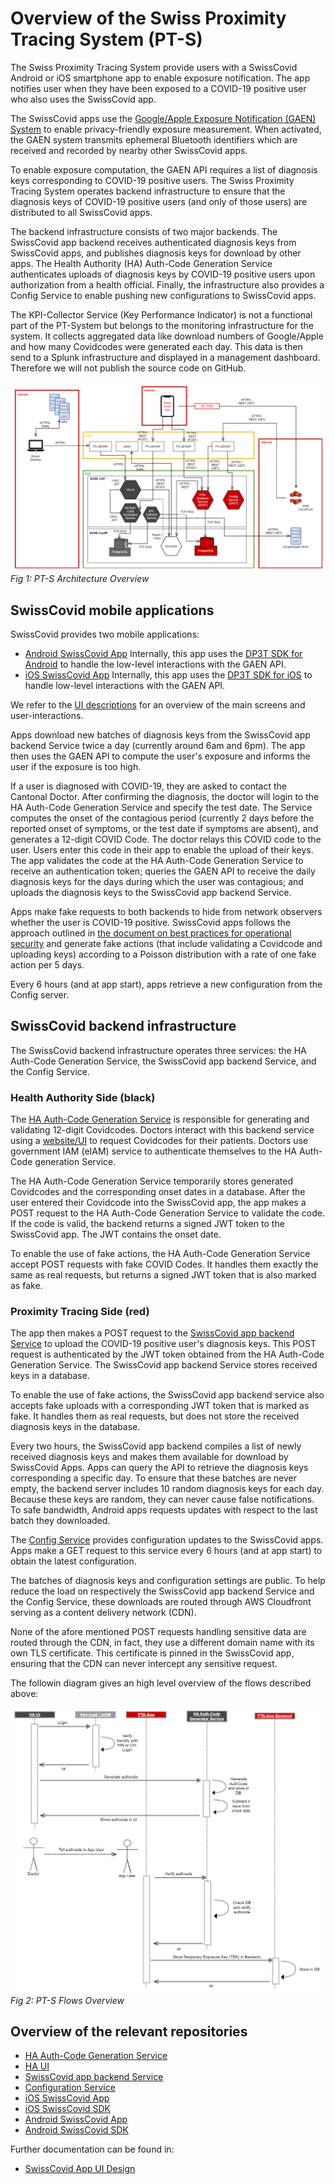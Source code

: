 Overview of the Swiss Proximity Tracing System (PT-S)
=====================================================

The Swiss Proximity Tracing System provide users with a SwissCovid Android or iOS smartphone app to enable exposure notification. The app notifies user when they have been exposed to a COVID-19 positive user who also uses the SwissCovid app.

The SwissCovid apps use the [Google/Apple Exposure Notification (GAEN) System](https://www.apple.com/covid19/contacttracing/) to enable privacy-friendly exposure measurement. When activated, the GAEN system transmits ephemeral Bluetooth identifiers which are received and recorded by nearby other SwissCovid apps.

To enable exposure computation, the GAEN API requires a list of diagnosis keys corresponding to COVID-19 positive users. The Swiss Proximity Tracing System operates backend infrastructure to ensure that the diagnosis keys of COVID-19 positive users (and only of those users) are distributed to all SwissCovid apps.

The backend infrastructure consists of two major backends. The SwissCovid app backend receives authenticated diagnosis keys from SwissCovid apps, and publishes diagnosis keys for download by other apps. The Health Authority (HA) Auth-Code Generation Service authenticates uploads of diagnosis keys by COVID-19 positive users upon authorization from a health official. Finally, the infrastructure also provides a Config Service to enable pushing new configurations to SwissCovid apps.

The KPI-Collector Service (Key Performance Indicator) is not a functional part of the PT-System but belongs to the monitoring infrastructure for the system. It collects aggregated data like download numbers of Google/Apple and how many Covidcodes were generated each day. This data is then send to a Splunk infrastructure and displayed in a management dashboard. Therefore we will not publish the source code on GitHub.

![Big Picture](/images/big_picture_v2.png)
*Fig 1: PT-S Architecture Overview*

SwissCovid mobile applications
------------------------------

SwissCovid provides two mobile applications:

-   [Android SwissCovid App](https://github.com/DP-3T/dp3t-app-android-ch) Internally, this app uses the [DP3T SDK for Android](https://github.com/DP-3T/dp3t-sdk-android) to handle the low-level interactions with the GAEN API.
-   [iOS SwissCovid App](https://github.com/DP-3T/dp3t-app-ios-ch) Internally, this app uses the [DP3T SDK for iOS](https://github.com/DP-3T/dp3t-sdk-ios) to handle low-level interactions with the GAEN API.

We refer to the [UI descriptions](https://github.com/DP-3T/dp3t-ux-screenflows-ch) for an overview of the main screens and user-interactions.

Apps download new batches of diagnosis keys from the SwissCovid app backend Service twice a day (currently around 6am and 6pm). The app then uses the GAEN API to compute the user\'s exposure and informs the user if the exposure is too high.

If a user is diagnosed with COVID-19, they are asked to contact the Cantonal Doctor. After confirming the diagnosis, the doctor will login to the HA Auth-Code Generation Service and specify the test date. The Service computes the onset of the contagious period (currently 2 days before the reported onset of symptoms, or the test date if symptoms are absent), and generates a 12-digit COVID Code. The doctor relays this COVID code to the user. Users enter this code in their app to enable the upload of their keys. The app validates the code at the HA Auth-Code Generation Service to receive an authentication token; queries the GAEN API to receive the daily diagnosis keys for the days during which the user was contagious; and uploads the diagnosis keys to the SwissCovid app backend Service.

Apps make fake requests to both backends to hide from network observers whether the user is COVID-19 positive. SwissCovid apps follows the approach outlined in [the document on best practices for operational security](https://github.com/DP-3T/documents/blob/master/DP3T%20-%20Best%20Practices%20for%20Operation%20Security%20in%20Proximity%20Tracing.pdf) and generate fake actions (that include validating a Covidcode and uploading keys) according to a Poisson distribution with a rate of one fake action per 5 days.

Every 6 hours (and at app start), apps retrieve a new configuration from the Config server.

SwissCovid backend infrastructure
---------------------------------

The SwissCovid backend infrastructure operates three services: the HA Auth-Code Generation Service, the SwissCovid app backend Service, and the Config Service.

### Health Authority Side (black)

The [HA Auth-Code Generation Service](https://github.com/admin-ch/CovidCode-Service) is responsible for generating and validating 12-digit Covidcodes. Doctors interact with this backend service using a [website/UI](https://github.com/admin-ch/CovidCode-UI/) to request Covidcodes for their patients. Doctors use government IAM (eIAM) service to authenticate themselves to the HA Auth-Code generation Service.

The HA Auth-Code Generation Service temporarily stores generated Covidcodes and the corresponding onset dates in a database. After the user entered their Covidcode into the SwissCovid app, the app makes a POST request to the HA Auth-Code Generation Service to validate the code. If the code is valid, the backend returns a signed JWT token to the SwissCovid app. The JWT contains the onset date.

To enable the use of fake actions, the HA Auth-Code Generation Service accept POST requests with fake COVID Codes. It handles them exactly the same as real requests, but returns a signed JWT token that is also marked as fake.

### Proximity Tracing Side (red)

The app then makes a POST request to the [SwissCovid app backend Service](https://github.com/DP-3T/dp3t-sdk-backend) to upload the COVID-19 positive user\'s diagnosis keys. This POST request is authenticated by the JWT token obtained from the HA Auth-Code Generation Service. The SwissCovid app backend Service stores received keys in a database.

To enable the use of fake actions, the SwissCovid app backend service also accepts fake uploads with a corresponding JWT token that is marked as fake. It handles them as real requests, but does not store the received diagnosis keys in the database.

Every two hours, the SwissCovid app backend compiles a list of newly received diagnosis keys and makes them available for download by SwissCovid Apps. Apps can query the API to retrieve the diagnosis keys corresponding a specific day. To ensure that these batches are never empty, the backend server includes 10 random diagnosis keys for each day. Because these keys are random, they can never cause false notifications. To safe bandwidth, Android apps requests updates with respect to the last batch they downloaded.

The [Config Service](https://github.com/DP-3T/dp3t-config-backend-ch) provides configuration updates to the SwissCovid apps. Apps make a GET request to this service every 6 hours (and at app start) to obtain the latest configuration.

The batches of diagnosis keys and configuration settings are public. To help reduce the load on respectively the SwissCovid app backend Service and the Config Service, these downloads are routed through AWS Cloudfront serving as a content delivery network (CDN).

None of the afore mentioned POST requests handling sensitive data are routed through the CDN, in fact, they use a different domain name with its own TLS certificate. This certificate is pinned in the SwissCovid app, ensuring that the CDN can never intercept any sensitive request.

The followin diagram gives an high level overview of the flows described above:

![Big Picture](/images/covidcode_flow_v2.png)
*Fig 2: PT-S Flows Overview*

Overview of the relevant repositories
-------------------------------------

-   [HA Auth-Code Generation Service](https://github.com/admin-ch/CovidCode-Service)
-   [HA UI](https://github.com/admin-ch/CovidCode-UI)
-   [SwissCovid app backend Service](https://github.com/DP-3T/dp3t-sdk-backend)
-   [Configuration Service](https://github.com/DP-3T/dp3t-config-backend-ch)
-   [iOS SwissCovid App](https://github.com/DP-3T/dp3t-app-ios-ch)
-   [iOS SwissCovid SDK](https://github.com/DP-3T/dp3t-sdk-ios)
-   [Android SwissCovid App](https://github.com/DP-3T/dp3t-app-android-ch)
-   [Android SwissCovid SDK](https://github.com/DP-3T/dp3t-sdk-android)

Further documentation can be found in:

-   [SwissCovid App UI Design](https://github.com/DP-3T/dp3t-ux-screenflows-ch)
